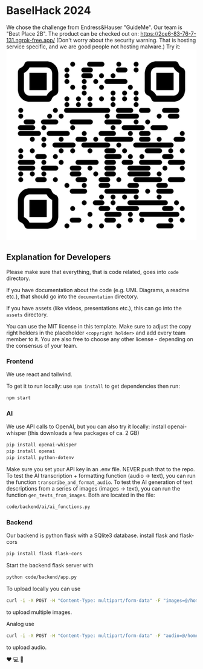 # BaselHack 2024

We chose the challenge from Endress&Hauser "GuideMe". Our team is "Best Place 2B". The product can be checked out on: https://2ce6-83-76-7-131.ngrok-free.app/ (Don't worry about the security warning. That is hosting service specific, and we are good people not hosting malware.)
Try it:
![QR code to webapp of best place two be](./assets/qr-code.png "BestPlace2B")

## Explanation for Developers

Please make sure that everything, that is code related, goes into `code` directory.

If you have documentation about the code (e.g. UML Diagrams, a readme etc.), that should go into the `documentation` directory.

If you have assets (like videos, presentations etc.), this can go into the `assets` directory.

You can use the MIT license in this template. Make sure to adjust the copy right holders in the placeholder `<copyright holder>` and add every team member to it.
You are also free to choose any other license - depending on the consensus of your team.

### Frontend

We use react and tailwind.

To get it to run locally:
use `npm install` to get dependencies
then run:
```sh
npm start
```

### AI
We use API calls to OpenAI, but you can also try it locally:
install openai-whisper (this downloads a few packages of ca. 2 GB)
```sh
pip install openai-whisper
pip install openai
pip install python-dotenv
```
Make sure you set your API key in an .env file. NEVER push that to the repo.
To test the AI transcription + formatting function (audio -> text), you can run the function ```transcribe_and_format_audio```.
To test the AI generation of text descriptions from a series of images (images -> text), you can run the function ```gen_texts_from_images```.
Both are located in the file:
```sh
code/backend/ai/ai_functions.py
```

### Backend
Our backend is python flask with a SQlite3 database.
install flask and flask-cors
```sh
pip install flask flask-cors
```

Start the backend flask server with 
```sh
python code/backend/app.py
```

To upload locally you can use 
```sh 
curl -i -X POST -H "Content-Type: multipart/form-data" -F "images=@/home/user/Pictures/pepe.jpg" -F "images=@/home/user/Pictures/hands.jpg" http://127.0.0.1:5000/upload/images
``` 
to upload multiple images.

Analog use  
```sh 
curl -i -X POST -H "Content-Type: multipart/form-data" -F "audio=@/home/user/Music/never_gonna_give_you_up.mp3" http://127.0.0.1:5000/upload/audio
``` 
to upload audio.

❤️ 💻 🍫
